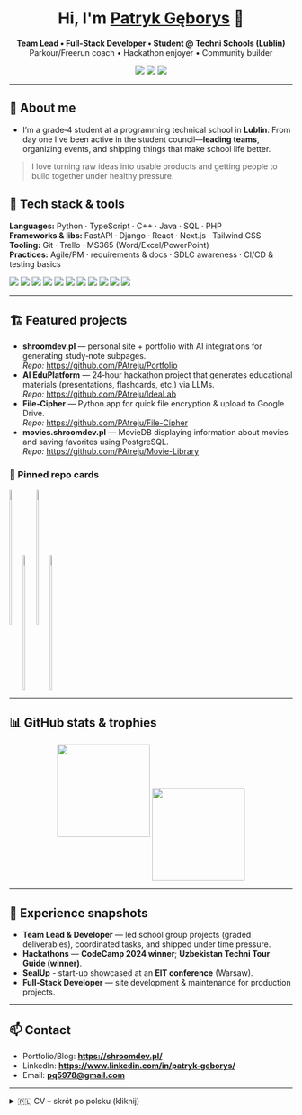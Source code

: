 
<!-- Profile README for https://github.com/PAtreju -->
<!-- Feel free to tweak themes / ordering. All stats cards update automatically. -->

<h1 align="center">Hi, I'm <a href="https://shroomdev.pl/" target="_blank">Patryk Gęborys</a> 👋</h1>
<p align="center">
  <b>Team Lead • Full‑Stack Developer • Student @ Techni Schools (Lublin)</b><br/>
  Parkour/Freerun coach • Hackathon enjoyer • Community builder
</p>

<p align="center">
  <a href="https://shroomdev.pl/"><img src="https://img.shields.io/badge/Website-shroomdev.pl-informational?style=for-the-badge&logo=google-chrome" /></a>
  <a href="https://www.linkedin.com/in/patryk-geborys/"><img src="https://img.shields.io/badge/LinkedIn-Patryk%20G%C4%99borys-blue?style=for-the-badge&logo=linkedin" /></a>
  <a href="mailto:patrykgeborys6@gmail.com"><img src="https://img.shields.io/badge/Email-pq5978%40gmail.com-red?style=for-the-badge&logo=gmail" /></a>
</p>

---

## 🚀 About me
- I’m a grade‑4 student at a programming technical school in **Lublin**. From day one I’ve been active in the student council—**leading teams**, organizing events, and shipping things that make school life better.

> I love turning raw ideas into usable products and getting people to build together under healthy pressure.


## 🧰 Tech stack & tools
**Languages:** Python · TypeScript · C++ · Java · SQL · PHP  
**Frameworks & libs:** FastAPI · Django · React · Next.js · Tailwind CSS  
**Tooling:** Git · Trello · MS365 (Word/Excel/PowerPoint)  
**Practices:** Agile/PM · requirements & docs · SDLC awareness · CI/CD & testing basics

<p>
  <img src="https://img.shields.io/badge/Python-3776AB?logo=python&logoColor=white" />
  <img src="https://img.shields.io/badge/TypeScript-3178C6?logo=typescript&logoColor=white" />
  <img src="https://img.shields.io/badge/C++-00599C?logo=c%2B%2B&logoColor=white" />
  <img src="https://img.shields.io/badge/Java-007396?logo=openjdk&logoColor=white" />
  <img src="https://img.shields.io/badge/SQL-336791?logo=postgresql&logoColor=white" />
  <img src="https://img.shields.io/badge/PHP-777BB4?logo=php&logoColor=white" />
  <img src="https://img.shields.io/badge/FastAPI-009688?logo=fastapi&logoColor=white" />
  <img src="https://img.shields.io/badge/Django-092E20?logo=django&logoColor=white" />
  <img src="https://img.shields.io/badge/React-20232A?logo=react&logoColor=61DAFB" />
  <img src="https://img.shields.io/badge/Next.js-000000?logo=nextdotjs&logoColor=white" />
  <img src="https://img.shields.io/badge/Tailwind-38B2AC?logo=tailwindcss&logoColor=white" />
</p>

---

## 🏗️ Featured projects
- **shroomdev.pl** — personal site + portfolio with AI integrations for generating study‑note subpages.  
  _Repo:_ <https://github.com/PAtreju/Portfolio>
- **AI EduPlatform** — 24‑hour hackathon project that generates educational materials (presentations, flashcards, etc.) via LLMs.  
  _Repo:_ <https://github.com/PAtreju/IdeaLab>
- **File‑Cipher** — Python app for quick file encryption & upload to Google Drive.  
  _Repo:_ <https://github.com/PAtreju/File-Cipher>
- **movies.shroomdev.pl** — MovieDB displaying information about movies and saving favorites using PostgreSQL.  
  _Repo:_ <https://github.com/PAtreju/Movie-Library>

### 📌 Pinned repo cards
<p>
  <a href="https://github.com/PAtreju/Portfolio" style="color:transparent;text-decoration:none;text-decoration-color:transparent;display:inline-block;line-height:0;">
    <img height="240" width="45%" src="https://github-readme-stats.vercel.app/api/pin/?username=PAtreju&repo=Portfolio&theme=tokyonight" />
  </a>
  <a href="https://github.com/PAtreju/IdeaLab" style="color:transparent;text-decoration:none;text-decoration-color:transparent;display:inline-block;line-height:0;">
    <img align="center" height="240" width="45%" src="https://github-readme-stats.vercel.app/api/pin/?username=PAtreju&repo=IdeaLab&theme=tokyonight" />
  </a>
  <a href="https://github.com/PAtreju/File-Cipher" style="color:transparent;text-decoration:none;text-decoration-color:transparent;display:inline-block;line-height:0;">
    <img height="240" width="45%" src="https://github-readme-stats.vercel.app/api/pin/?username=PAtreju&repo=File-Cipher&theme=tokyonight" />
  </a>
  <a href="https://github.com/PAtreju/Movie-Library" style="color:transparent;text-decoration:none;text-decoration-color:transparent;display:inline-block;line-height:0;">
    <img align="center" height="240" width="45%" src="https://github-readme-stats.vercel.app/api/pin/?username=PAtreju&repo=Movie-Library&theme=tokyonight" />
  </a>
</p>
    
---

## 📊 GitHub stats & trophies
<p align="center">
  <img height="165" src="https://github-readme-stats.vercel.app/api?username=PAtreju&show_icons=true&theme=tokyonight&rank_icon=github" />
  <img height="165" align="center" src="https://github-readme-streak-stats.herokuapp.com?user=PAtreju&theme=tokyonight" />
</p>

---

## 🧩 Experience snapshots
- **Team Lead & Developer** — led school group projects (graded deliverables), coordinated tasks, and shipped under time pressure.  
- **Hackathons** — **CodeCamp 2024 winner**; **Uzbekistan Techni Tour Guide (winner)**.
- **SealUp** - start-up showcased at an **EIT conference** (Warsaw).  
- **Full‑Stack Developer** — site development & maintenance for production projects.  

---

## 📫 Contact
- Portfolio/Blog: **https://shroomdev.pl/**
- LinkedIn: **https://www.linkedin.com/in/patryk-geborys/**
- Email: **pq5978@gmail.com**

---

<details>
<summary>🇵🇱 CV – skrót po polsku (kliknij)</summary>

**Jestem uczniem klasy 4 w Niepublicznym Technikum programistycznym Techni Schools w Lublinie.**  
Od początku nauki pełnię funkcję przewodniczącego klasy i działam w samorządzie. Prowadziłem liczne wydarzenia w życiu szkoły.  
Byłem **team leaderem** w wielu projektach szkolnych i hackathonach.
**Osiągnięcia:** zwycięski zespół **CodeCamp 2024**; projekt **SealUp** (aplikacja dot. zdrowia psychicznego — prezentacja na konferencji **EIT w Warszawie**); zwycięski zespół **Uzbekistan Techni Tour Guide** (aplikacja przewodnika z AI).

**Doświadczenie:** Full‑stack developer (techniventures.com).

**Stack:** Python, TypeScript, C++, Java, SQL, PHP • FastAPI, Django, React, Next.js, Tailwind • Git, Trello, Microsoft 365 • Agile/PM, dokumentacja, SDLC, podstawy CI/CD i testowania.
</details>
